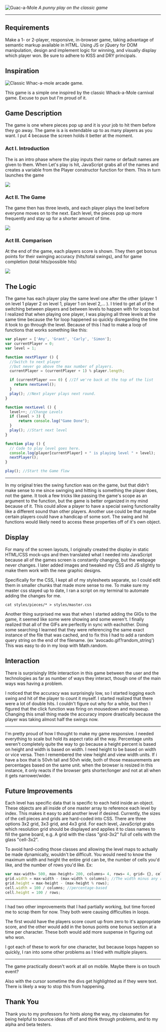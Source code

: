 ![Guac-a-Mole](https://raw.githubusercontent.com/sfrieson/Guac-A-Mole/master/images/screenshots/title.png)
*A punny play on the classic game*
***



## Requirements
Make a 1- or 2-player, responsive, in-browser game, taking advantage of semantic markup available in HTML.  Using JS or jQuery for DOM manipulation, design and implement logic for winning, and visually display which player won.  Be sure to adhere to KISS and DRY principals.

## Inspiration
![Classic Whac-a-mole arcade game.](http://www.techexclusive.net/wp-content/uploads/2013/05/WHACK-A-MOLE.jpg)

This game is a simple one inspired by the classic Whack-a-Mole carnival game.  Excuse to pun but I'm proud of it.

## Game Description
The game is one where pieces pop up and it is your job to hit them before they go away.
The game is a is extendable up to as many players as you want.  I put 4 because the screen holds it better at the moment.

### Act I. Introduction
The is an intro phase where the play inputs their name or default names are given to them.  When Let's play is hit, JavaScript grabs all of the names and creates a variable from the Player constructor function for them.  This in turn launches the game

![](https://raw.githubusercontent.com/sfrieson/Guac-A-Mole/master/images/screenshots/form.png)

### Act II. The Game

The game then has three levels, and each player plays the level before everyone moves on to the next.  Each level, the pieces pop up more frequently and stay up for a shorter amount of time.

![](https://raw.githubusercontent.com/sfrieson/Guac-A-Mole/master/images/screenshots/game-play.png)

### Act III. Comparison
At the end of the game, each players score is shown.  They then get bonus points for their swinging accuracy (hits/total swings), and for game completion (total hits/possible hits)

![](https://raw.githubusercontent.com/sfrieson/Guac-A-Mole/master/images/screenshots/results.png)

## The Logic

The game has each player play the same level one after the other (player 1 on level 1 player 2 on level 1, player 1 on level 2,... ).  I tried to get all of the switching between players and between levels to happen with for loops but I realized that when playing one player, I was playing all three levels at the same time because the for loop happened so quickly disregarding the time it took to go through the level.  Because of this I had to make a loop of functions that works something like this:

```javascript
var player = ['Amy', 'Grant', 'Carly', 'Simon'];
var currentPlayer = 0;
var level = 1;

function nextPlayer () {
  //Switch to next player
  //but never go above the max number of players.
  currentPlayer = (currentPlayer + 1) % player.length;

  if (currentPlayer === 0) { //If we're back at the top of the list    
    return nextLevel();
  }
  play(); //Next player plays next round.
}

function nextLevel () {
  level++; //Change Levels
  if (level > 3) {
      return console.log("Game Done");
  }
  play(); //Start next level
}

function play () {
  // Code to play level goes here.
  console.log(player[currentPlayer] + " is playing level " + level);
  nextPlayer();
}

play(); //Start the Game flow
```
 ***

In my original tries the swing function was on the game, but that didn't make sense to me since swinging and hitting is something the player does, not the game.  It took a few tricks like passing the game's scope as an argument to the function, but the game is better organized in my mind because of it.  This could allow a player to have a special swing functionality like a different sound than other players.  Another use could be that maybe certain players could have a handicap of some sort.  The swing and hit functions would likely need to access these properties off of it's own object.

## Display
For many of the screen layouts, I originally created the display in static HTML/CSS mock-ups and then translated what I needed into JavaScript because all of the games screen is constantly changing, but the webpage never changes.  I later added images and tweaked my CSS and JS slightly to make them work with the new graphic designs.

Specifically for the CSS, I kept all of my stylesheets separate, so I could edit them in smaller chunks that made more sense to me.  To make sure my master css stayed up to date, I ran a script on my terminal to automate adding the changes for me.

`cat styles/pieces/* > styles/master.css`

Another thing surprised me was that when I started adding the GIGs to the game, it seemed like some were showing and some weren't.  I finally realized that all of the GIFs are perfectly in sync with eachother.  Doing some searching I learned that they were referencing the same exact instance of the file that was cached, and to fix this I had to add a random query string on the end of the filename.  (ex 'avocado.gif?random_string')  This was easy to do in my loop with Math.random.

## Interaction

There is surprisingly little interaction in this game between the user and the technologies as far as number of ways they interact, though one of the main ways was having a problem.

I noticed that the accuracy was surprisingly low, so I started logging each swing and hit of the player to count it myself.  I started realized that there were a lot of double hits.  I couldn't figure out why for a while, but then I figured that the click function was firing on mousedown and mouseup.  Changing this small thing made the accuracy impore drastically because the player was taking almost half the swings now.

***

I'm pretty proud of how I thought to make my game responsive.  I needed everything to scale but hold its aspect ratio all the way.  Percentage units weren't completely quite the way to go because a height percent is based on height and width is based on width.  I need height to be based on width or vice versa.  Then I remembered the view height and view width units.  If i have a box that is 50vh tall and 50vh wide, both of those measurements are percentages based on the same unit.  when the browser is resized in this instance, it only reacts if the browser gets shorter/longer and not at all when it gets narrower/wider.

## Future Improvements

Each level has specific data that is specific to each held inside an object.  These objects are all inside of one master array to reference each level by index.  This makes it easy to add another level if desired. Currently, the sizes of the cell pieces and grids are hard-coded into CSS.  There are three options 3x2 grid, 3x3 grid, and 4x3 grid.  For each level, JavaScript grabs which resolution grid should be displayed and applies it to class names to fill the game board, e.g. A grid with the class "grid-3x2" full of cells with the glass "cell-3x2".  

To avoid hard-coding those classes and allowing the level maps to actually be made dynamically, wouldn't be difficult.  You would need to know the maximum width and height the entire grid can be, the number of cells you'd like, and the number of rows you'd like. Ex:

```javascript
var max-width= 500, max-height= 200, columns= 4, rows= 4, grid= {}, cell {};
grid.width = max-width - (max-width % columns); //The width minus any remainder from number of columns needed.
grid.height = max-height - (max-height % rows);
cell.width = 100 / columns; //percentage-based
cell.height = 100 / rows;
```

***

I had two other improvements that I had partially working, but time forced me to scrap them for now.  They both were causing difficulties in loops.

The first would have the players score count up from zero to it's appropriate score, and the other would add in the bonus points one bonus section at a time per character.  These both would add more suspense in figuring out who won.  

I got each of these to work for one character, but because loops happen so quickly, I ran into some other problems as I tried with multiple players.

***

The game practically doesn't work at all on mobile.  Maybe there is on touch event?

Also with the cursor sometime the divs get highlighted as if they were text.  There is likely a way to stop this from happening.

## Thank You

Thank you to my professors for hints along the way, my classmates for being helpful to bounce ideas off of and think through problems, and to my alpha and beta testers.
